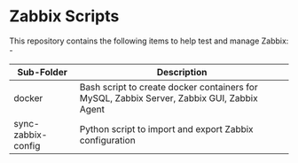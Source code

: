 
# Zabbix Scripts

This repository contains the following items to help test and manage Zabbix: -

|Sub-Folder|Description|
|---|---|
|docker|Bash script to create docker containers for MySQL, Zabbix Server, Zabbix GUI, Zabbix Agent|
|sync-zabbix-config|Python script to import and export Zabbix configuration|

